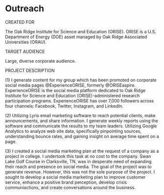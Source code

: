 # Outreach
CREATED FOR									

The Oak Ridge Institute for Science and Education (ORISE). ORISE is a U.S. Department of Energy (DOE) asset managed by Oak Ridge Associated Universities (ORAU).																		
									
TARGET AUDIENCE									

Large, diverse corporate audience.									
									
PROJECT DESCRIPTION									

(1) I generate content for my group which has been promoted on corporate social media pages @ExperienceORISE, formerly @ORISEaspire. ExperienceORISE is the social media platform dedicated to Oak Ridge Institute for Science and Education (ORISE)-administered research participation programs. ExperienceORISE has over 7,000 followers across four channels: Facebook, Twitter, Instagram, and LinkedIn. 

(2) Utilizing Lyris email marketing software to reach potential clients, make announcements, and share information. I generate weekly reports using the software and communicate the results to my team leaders. Utilizing Google Analytics to analyze web site data, specifically pinpointing sources, understanding bounce rates, and gaining insight on average time spent on a page.

(3) I created a social media marketing plan at the request of a company as a project in college. I undertook this task at no cost to the company. Swan Lake Golf Course in Clarksville, TN, was in desperate need of expanding their reach and presence on social media. The goal of the project was to generate revenue. However, this was not the sole purpose of the project. I sought to develop a social media marketing plan to improve customer service, enhance a positive brand perception, develop crisis communiactions, and create conversations around the business. 
